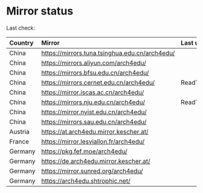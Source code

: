 <script src="./time.js"></script>
# Mirror status
Last check: <script type="text/javascript">localize(1749637668.570671);</script>

|Country|Mirror|Last update|
|:------|:-----|:----------|
|China|https://mirrors.tuna.tsinghua.edu.cn/arch4edu/|<script type="text/javascript">localize(1749624578);</script>|
|China|https://mirrors.aliyun.com/arch4edu/|<script type="text/javascript">localize(1749624578);</script>|
|China|https://mirrors.bfsu.edu.cn/arch4edu/|<script type="text/javascript">localize(1749581165);</script>|
|China|https://mirrors.cernet.edu.cn/arch4edu/|ReadTimeout|
|China|https://mirror.iscas.ac.cn/arch4edu/|<script type="text/javascript">localize(1749581165);</script>|
|China|https://mirrors.nju.edu.cn/arch4edu/|ReadTimeout|
|China|https://mirror.nyist.edu.cn/arch4edu/|<script type="text/javascript">localize(1749581165);</script>|
|China|https://mirrors.sau.edu.cn/arch4edu/|<script type="text/javascript">localize(1731653531);</script>|
|Austria|https://at.arch4edu.mirror.kescher.at/|<script type="text/javascript">localize(1749581165);</script>|
|France|https://mirror.lesviallon.fr/arch4edu/|<script type="text/javascript">localize(1749020703);</script>|
|Germany|https://pkg.fef.moe/arch4edu/|<script type="text/javascript">localize(1749581165);</script>|
|Germany|https://de.arch4edu.mirror.kescher.at/|<script type="text/javascript">localize(1749581165);</script>|
|Germany|https://mirror.sunred.org/arch4edu/|<script type="text/javascript">localize(1749581165);</script>|
|Germany|https://arch4edu.shtrophic.net/|<script type="text/javascript">localize(1749581165);</script>|

<script src="./tablefilter/tablefilter.js"></script>
<script src="./table.js"></script>